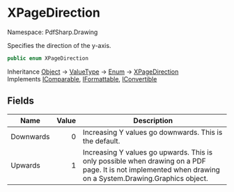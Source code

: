 # XPageDirection

Namespace: PdfSharp.Drawing

Specifies the direction of the y-axis.

```csharp
public enum XPageDirection
```

Inheritance [Object](https://docs.microsoft.com/en-us/dotnet/api/system.object) → [ValueType](https://docs.microsoft.com/en-us/dotnet/api/system.valuetype) → [Enum](https://docs.microsoft.com/en-us/dotnet/api/system.enum) → [XPageDirection](./pdfsharp.drawing.xpagedirection)<br>
Implements [IComparable](https://docs.microsoft.com/en-us/dotnet/api/system.icomparable), [IFormattable](https://docs.microsoft.com/en-us/dotnet/api/system.iformattable), [IConvertible](https://docs.microsoft.com/en-us/dotnet/api/system.iconvertible)

## Fields

| Name | Value | Description |
| --- | --: | --- |
| Downwards | 0 | Increasing Y values go downwards. This is the default. |
| Upwards | 1 | Increasing Y values go upwards. This is only possible when drawing on a PDF page. It is not implemented when drawing on a System.Drawing.Graphics object. |
